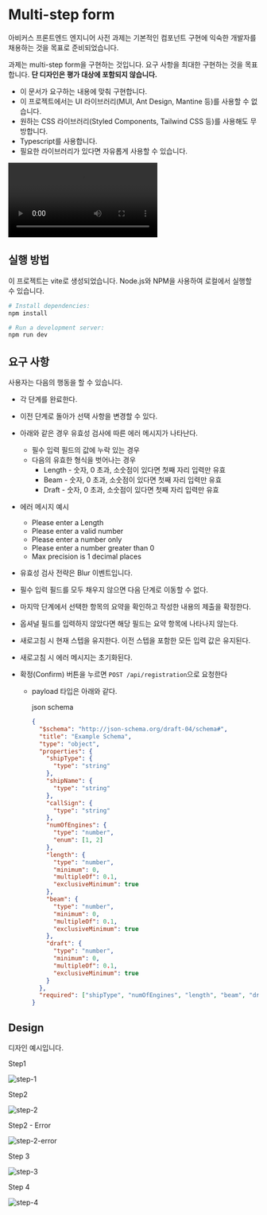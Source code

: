 # Multi-step form

아비커스 프론트엔드 엔지니어 사전 과제는 기본적인 컴포넌트 구현에 익숙한 개발자를 채용하는 것을 목표로 준비되었습니다.

과제는 multi-step form을 구현하는 것입니다. 요구 사항을 최대한 구현하는 것을 목표합니다. **단 디자인은 평가 대상에 포함되지 않습니다.**

- 이 문서가 요구하는 내용에 맞춰 구현합니다.
- 이 프로젝트에서는 UI 라이브러리(MUI, Ant Design, Mantine 등)를 사용할 수 없습니다.
- 원하는 CSS 라이브러리(Styled Components, Tailwind CSS 등)를 사용해도 무방합니다.
- Typescript를 사용합니다.
- 필요한 라이브러리가 있다면 자유롭게 사용할 수 있습니다.

![video](/design/video.mp4)

## 실행 방법

이 프로젝트는 vite로 생성되었습니다. Node.js와 NPM을 사용하여 로컬에서 실행할 수 있습니다.

```bash
# Install dependencies:
npm install

# Run a development server:
npm run dev
```

## 요구 사항

사용자는 다음의 행동을 할 수 있습니다.

- 각 단계를 완료한다.
- 이전 단계로 돌아가 선택 사항을 변경할 수 있다.
- 아래와 같은 경우 유효성 검사에 따른 에러 메시지가 나타난다.
  - 필수 입력 필드의 값에 누락 있는 경우
  - 다음의 유효한 형식을 벗어나는 경우
    - Length - 숫자, 0 초과, 소숫점이 있다면 첫째 자리 입력만 유효
    - Beam - 숫자, 0 초과, 소숫점이 있다면 첫째 자리 입력만 유효
    - Draft - 숫자, 0 초과, 소숫점이 있다면 첫째 자리 입력만 유효
- 에러 메시지 예시
  - Please enter a Length
  - Please enter a valid number
  - Please enter a number only
  - Please enter a number greater than 0
  - Max precision is 1 decimal places
- 유효성 검사 전략은 Blur 이벤트입니다.
- 필수 입력 필드를 모두 채우지 않으면 다음 단계로 이동할 수 없다.
- 마지막 단계에서 선택한 항목의 요약을 확인하고 작성한 내용의 제출을 확정한다.
- 옵셔널 필드를 입력하지 않았다면 해당 필드는 요약 항목에 나타나지 않는다.
- 새로고침 시 현재 스텝을 유지한다. 이전 스텝을 포함한 모든 입력 값은 유지된다.
- 새로고침 시 에러 메시지는 초기화된다.
- 확정(Confirm) 버튼을 누르면 `POST /api/registration`으로 요청한다

  - payload 타입은 아래와 같다.

    json schema

    ```json
    {
      "$schema": "http://json-schema.org/draft-04/schema#",
      "title": "Example Schema",
      "type": "object",
      "properties": {
        "shipType": {
          "type": "string"
        },
        "shipName": {
          "type": "string"
        },
        "callSign": {
          "type": "string"
        },
        "numOfEngines": {
          "type": "number",
          "enum": [1, 2]
        },
        "length": {
          "type": "number",
          "minimum": 0,
          "multipleOf": 0.1,
          "exclusiveMinimum": true
        },
        "beam": {
          "type": "number",
          "minimum": 0,
          "multipleOf": 0.1,
          "exclusiveMinimum": true
        },
        "draft": {
          "type": "number",
          "minimum": 0,
          "multipleOf": 0.1,
          "exclusiveMinimum": true
        }
      },
      "required": ["shipType", "numOfEngines", "length", "beam", "draft"]
    }
    ```

## Design

디자인 예시입니다.

Step1

![step-1](/design/step-1.png)

Step2

![step-2](/design/step-2.png)

Step2 - Error

![step-2-error](/design/step-2-error.png)

Step 3

![step-3](/design/step-3.png)

Step 4

![step-4](/design/step-4.png)
